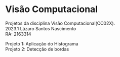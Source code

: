 # Visão Computacional
Projetos da disciplina Visão Computacional(CC02X). <br>2023.1
Lázaro Santos Nascimento<br>
RA: 2163314

Projeto 1: Aplicação do Histograma<br>
Projeto 2: Detecção de bordas
